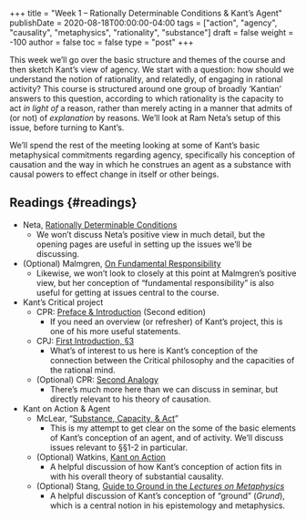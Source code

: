 +++
title = "Week 1 – Rationally Determinable Conditions & Kant’s Agent"
publishDate = 2020-08-18T00:00:00-04:00
tags = ["action", "agency", "causality", "metaphysics", "rationality", "substance"]
draft = false
weight = -100
author = false
toc = false
type = "post"
+++

This week we’ll go over the basic structure and themes of the course and then sketch
Kant’s view of agency. We start with a question: how should we understand the notion
of rationality, and relatedly, of engaging in rational activity? This course is
structured around one group of broadly ‘Kantian’ answers to this question, according
to which rationality is the capacity to act _in light of_ a reason, rather than merely
acting in a manner that admits of (or not) of _explanation_ by reasons. We’ll look at
Ram Neta’s setup of this issue, before turning to Kant’s.

We’ll spend the rest of the meeting looking at some of Kant’s basic metaphysical
commitments regarding agency, specifically his conception of causation and the way in
which he construes an agent as a substance with causal powers to effect change in
itself or other beings.


## Readings {#readings}

-   Neta, [Rationally Determinable Conditions](/materials/readings/neta-RDCs.pdf)
    -   We won’t discuss Neta’s positive view in much detail, but the opening pages are
        useful in setting up the issues we’ll be discussing.
-   (Optional) Malmgren, [On Fundamental Responsibility](/materials/readings/malmgren-responsibility.pdf)
    -   Likewise, we won’t look to closely at this point at Malmgren’s positive view,
        but her conception of “fundamental responsibility” is also useful for getting at
        issues central to the course.
-   Kant’s Critical project
    -   CPR: [Preface & Introduction](/materials/readings/CPR-preface-and-introduction.pdf) (Second edition)
        -   If you need an overview (or refresher) of Kant’s project, this is one of his more useful statements.
    -   CPJ: [First Introduction, §3](/materials/readings/CPJ-FI-III.pdf)
        -   What’s of interest to us here is Kant’s conception of the connection between
            the Critical philosophy and the capacities of the rational mind.
    -   (Optional) CPR: [Second Analogy](/materials/readings/kant-second-analogy.pdf)
        -   There’s much more here than we can discuss in seminar, but directly relevant
            to his theory of causation.
-   Kant on Action & Agent
    -   McLear, “[Substance, Capacity, & Act](https://www.dropbox.com/s/8d6ar03pwhbstz6/substance.pdf?dl=0)”
        -   This is my attempt to get clear on the some of the basic elements of Kant’s
            conception of an agent, and of activity. We’ll discuss issues relevant to
            §§1-2 in particular.
    -   (Optional) Watkins, [Kant on Action](/materials/readings/watkins-action.pdf)
        -   A helpful discussion of how Kant’s conception of action fits in with his
            overall theory of substantial causality.
    -   (Optional) Stang, [Guide to Ground in the _Lectures on Metaphysics_](/materials/readings/stang-ground.pdf)
        -   A helpful discussion of Kant’s conception of “ground” (_Grund_), which is a
            central notion in his epistemology and metaphysics.

